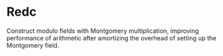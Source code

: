 # Redc

Construct modulo fields with Montgomery multiplication, improving performance of arithmetic after amortizing the overhead of setting up the Montgomery field.
